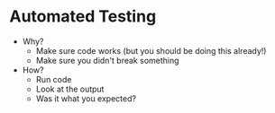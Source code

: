 # Automated Testing

* Why?
    * Make sure code works (but you should be doing this already!)
    * Make sure you didn't break something
* How?
    * Run code
    * Look at the output
    * Was it what you expected?
